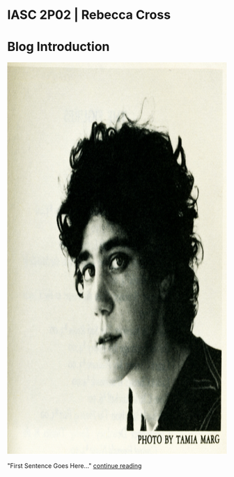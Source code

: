 # IASC 2P02 | Rebecca Cross 
# Blog Introduction 




<img src="johanna-drucker.jpg" alt="drucker" style="width:1000px;height:900px;">


"First Sentence Goes Here..." 
      <a href="https://github.com/rc16je/IASC-2P02/blob/master/blog">continue reading</a>
